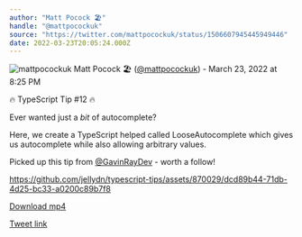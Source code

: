 ```yaml
---
author: "Matt Pocock 🏖️"
handle: "@mattpocockuk"
source: "https://twitter.com/mattpocockuk/status/1506607945445949446"
date: 2022-03-23T20:05:24.000Z
---
```


![mattpocockuk](https://pbs.twimg.com/profile_images/1666460461884211204/SmBm505D_normal.jpg)
Matt Pocock 🏖️ ([@mattpocockuk](https://twitter.com/mattpocockuk)) - March 23, 2022 at 8:25 PM

🔥 TypeScript Tip #12 🔥

Ever wanted just a _bit_ of autocomplete?

Here, we create a TypeScript helped called LooseAutocomplete which gives us autocomplete while also allowing arbitrary values.

Picked up this tip from [@GavinRayDev](https://twitter.com/GavinRayDev) - worth a follow!



https://github.com/jellydn/typescript-tips/assets/870029/dcd89b44-71db-4d25-bc33-a0200c89b7f8



[Download mp4](../videos/mattpocockuk%20-%201506607945445949446.mp4)

[Tweet link](https://twitter.com/mattpocockuk/status/1506607945445949446)

